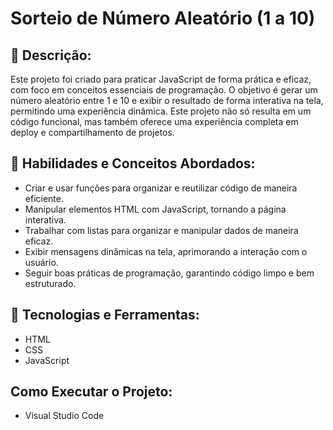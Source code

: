 # Sorteio de Número Aleatório (1 a 10)

## 📖 Descrição: 
Este projeto foi criado para praticar JavaScript de forma prática e eficaz, com foco em conceitos essenciais de programação. O objetivo é gerar um número aleatório entre 1 e 10 e exibir o resultado de forma interativa na tela, permitindo uma experiência dinâmica. Este projeto não só resulta em um código funcional, mas também oferece uma experiência completa em deploy e compartilhamento de projetos.

## 🌟 Habilidades e Conceitos Abordados:
- Criar e usar funções para organizar e reutilizar código de maneira eficiente.
- Manipular elementos HTML com JavaScript, tornando a página interativa.
- Trabalhar com listas para organizar e manipular dados de maneira eficaz.
- Exibir mensagens dinâmicas na tela, aprimorando a interação com o usuário.
- Seguir boas práticas de programação, garantindo código limpo e bem estruturado.

## 🚀 Tecnologias e Ferramentas:
  - HTML
  - CSS
  - JavaScript
 
## Como Executar o Projeto:
  - Visual Studio Code

